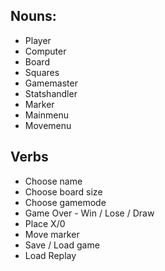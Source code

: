 ## Nouns:
- Player
- Computer
- Board
- Squares
- Gamemaster
- Statshandler
- Marker
- Mainmenu
- Movemenu

## Verbs
- Choose name
- Choose board size
- Choose gamemode
- Game Over - Win / Lose / Draw
- Place X/0
- Move marker
- Save / Load game
- Load Replay